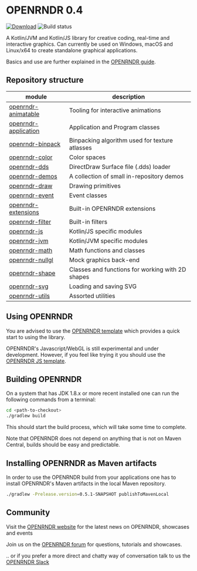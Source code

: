 # OPENRNDR 0.4

[![Download](https://maven-badges.herokuapp.com/maven-central/org.openrndr/openrndr/badge.svg)](https://mvnrepository.com/artifact/org.openrndr/openrndr-core)
![Build status](https://github.com/openrndr/openrndr/actions/workflows/build-on-commit.yml/badge.svg)

A Kotlin/JVM and Kotlin/JS library for creative coding, real-time and interactive graphics. Can currently be used on Windows, macOS and Linux/x64 to create standalone graphical applications.

Basics and use are further explained in the [OPENRNDR guide](https://guide.openrndr.org).

## Repository structure

| module              | description          |
----------------------|-----------------------
| [openrndr-animatable](openrndr-animatable) | Tooling for interactive animations
| [openrndr-application](openrndr-application) | Application and Program classes |
| [openrndr-binpack](openrndr-binpack) | Binpacking algorithm used for texture atlasses |
| [openrndr-color](openrndr-color) | Color spaces |
| [openrndr-dds](openrndr-dds) | DirectDraw Surface file (.dds) loader |
| [openrndr-demos](openrndr-demos) | A collection of small in-repository demos |
| [openrndr-draw](openrndr-draw) | Drawing primitives
| [openrndr-event](openrndr-event) | Event classes
| [openrndr-extensions](openrndr-extensions) | Built-in OPENRNDR extensions
| [openrndr-filter](openrndr-filter)| Built-in filters
| [openrndr-js](openrndr-js) | Kotlin/JS specific modules |
| [openrndr-jvm](openrndr-jvm) | Kotlin/JVM specific modules |
| [openrndr-math](openrndr-math) | Math functions and classes |
| [openrndr-nullgl](openrndr-nullgl) | Mock graphics back-end |
| [openrndr-shape](openrndr-shape) | Classes and functions for working with 2D shapes |
| [openrndr-svg](openrndr-svg) | Loading and saving SVG |
| [openrndr-utils](openrndr-utils) | Assorted utilities
## Using OPENRNDR

You are advised to use the [OPENRNDR template](https://github.com/openrndr/openrndr-template) which provides a quick start to using the library.

OPENRNDR's Javascript/WebGL is still experimental and under development. However, if you feel like trying it you should use the 
[OPENRNDR JS template](https://github.com/openrndr/openrndr-js-template).


## Building OPENRNDR

On a system that has JDK 1.8.x or more recent installed one can run the following commands from a terminal:

```sh
cd <path-to-checkout>
./gradlew build
```

This should start the build process, which will take some time to complete.

Note that OPENRNDR does not depend on anything that is not on Maven Central, builds should be easy and predictable.

## Installing OPENRNDR as Maven artifacts

In order to use the OPENRNDR build from your applications one has to install OPENRNDR's Maven artifacts in the local Maven repository.

```sh
./gradlew -Prelease.version=0.5.1-SNAPSHOT publishToMavenLocal
```

## Community

Visit the [OPENRNDR website](https://openrndr.org) for the latest news on OPENRNDR, showcases and events 

Join us on the [OPENRNDR forum](https://openrndr.discourse.group) for questions, tutorials and showcases.

.. or if you prefer a more direct and chatty way of conversation talk to us the [OPENRNDR Slack](https://communityinviter.com/apps/openrndr/openrndr)


